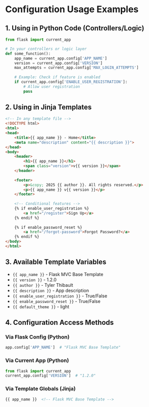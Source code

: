 # Configuration Usage Examples

## 1. Using in Python Code (Controllers/Logic)

```python
from flask import current_app

# In your controllers or logic layer
def some_function():
    app_name = current_app.config['APP_NAME']
    version = current_app.config['VERSION']
    max_attempts = current_app.config['MAX_LOGIN_ATTEMPTS']
    
    # Example: Check if feature is enabled
    if current_app.config['ENABLE_USER_REGISTRATION']:
        # Allow user registration
        pass
```

## 2. Using in Jinja Templates

```html
<!-- In any template file -->
<!DOCTYPE html>
<html>
<head>
    <title>{{ app_name }} - Home</title>
    <meta name="description" content="{{ description }}">
</head>
<body>
    <header>
        <h1>{{ app_name }}</h1>
        <span class="version">v{{ version }}</span>
    </header>
    
    <footer>
        <p>&copy; 2025 {{ author }}. All rights reserved.</p>
        <p>{{ app_name }} v{{ version }}</p>
    </footer>
    
    <!-- Conditional features -->
    {% if enable_user_registration %}
        <a href="/register">Sign Up</a>
    {% endif %}
    
    {% if enable_password_reset %}
        <a href="/forgot-password">Forgot Password?</a>
    {% endif %}
</body>
</html>
```

## 3. Available Template Variables

- `{{ app_name }}` - Flask MVC Base Template
- `{{ version }}` - 1.2.0
- `{{ author }}` - Tyler Thibault
- `{{ description }}` - App description
- `{{ enable_user_registration }}` - True/False
- `{{ enable_password_reset }}` - True/False
- `{{ default_theme }}` - light

## 4. Configuration Access Methods

### Via Flask Config (Python)
```python
app.config['APP_NAME']  # "Flask MVC Base Template"
```

### Via Current App (Python)
```python
from flask import current_app
current_app.config['VERSION']  # "1.2.0"
```

### Via Template Globals (Jinja)
```html
{{ app_name }}  <!-- Flask MVC Base Template -->
```